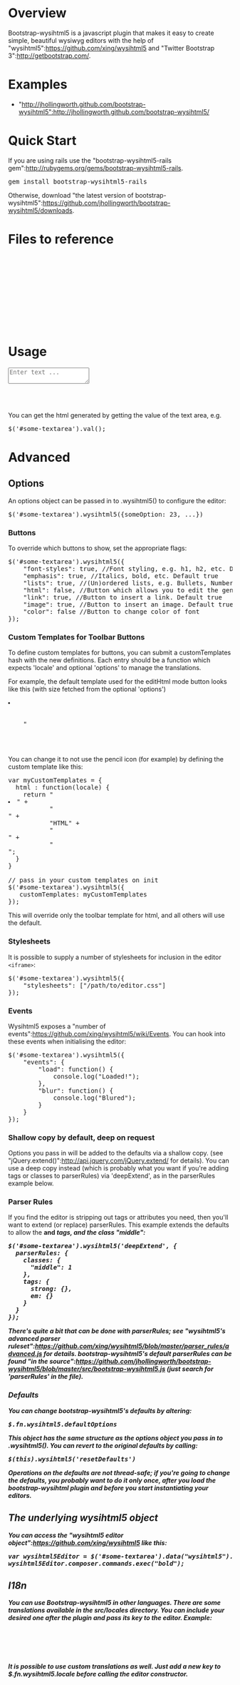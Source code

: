 Overview
=============

Bootstrap-wysihtml5 is a javascript plugin that makes it easy to create simple, beautiful wysiwyg editors with the help of "wysihtml5":https://github.com/xing/wysihtml5 and "Twitter Bootstrap 3":http://getbootstrap.com/.

Examples
=============

* "http://jhollingworth.github.com/bootstrap-wysihtml5":http://jhollingworth.github.com/bootstrap-wysihtml5/

Quick Start
=============

If you are using rails use the "bootstrap-wysihtml5-rails gem":http://rubygems.org/gems/bootstrap-wysihtml5-rails.

<pre>
gem install bootstrap-wysihtml5-rails
</pre>

Otherwise, download "the latest version of bootstrap-wysihtml5":https://github.com/jhollingworth/bootstrap-wysihtml5/downloads.

Files to reference
=============

<pre>
<link rel="stylesheet" type="text/css" href="/css/bootstrap-wysihtml5.css"></link>
<link rel="stylesheet" type="text/css" href="/css/bootstrap.min.css"></link>
<script src="js/wysihtml5-0.3.0.js"></script>
<script src="js/jquery-1.7.2.min.js"></script>
<script src="js/bootstrap.min.js"></script>
<script src="js/bootstrap-wysihtml5.js"></script>
</pre>

Usage
=============

<pre>
<textarea id="some-textarea" placeholder="Enter text ..."></textarea>
<script type="text/javascript">
	$('#some-textarea').wysihtml5();
</script>
</pre>

You can get the html generated by getting the value of the text area, e.g. 

<pre>
$('#some-textarea').val();
</pre>

Advanced
=============

Options
-------------

An options object can be passed in to .wysihtml5() to configure the editor:

<pre>
$('#some-textarea').wysihtml5({someOption: 23, ...})
</pre>

### Buttons

To override which buttons to show, set the appropriate flags:

<pre>
$('#some-textarea').wysihtml5({
	"font-styles": true, //Font styling, e.g. h1, h2, etc. Default true
	"emphasis": true, //Italics, bold, etc. Default true
	"lists": true, //(Un)ordered lists, e.g. Bullets, Numbers. Default true
	"html": false, //Button which allows you to edit the generated HTML. Default false
	"link": true, //Button to insert a link. Default true
	"image": true, //Button to insert an image. Default true,
	"color": false //Button to change color of font  
});
</pre>

### Custom Templates for Toolbar Buttons

To define custom templates for buttons, you can submit a customTemplates hash with the new definitions.  Each entry should be a function which expects 'locale' and optional 'options' to manage the translations.

For example, the default template used for the editHtml mode button looks like this (with size fetched from the optional 'options')

<pre>
<li>
  <div class='btn-group'>
    <a class='btn" + size + "' data-wysihtml5-action='change_view' title='" + locale.html.edit + "'><i class='icon-pencil'></i></a>"
  </div>
</li>
</pre>

You can change it to not use the pencil icon (for example) by defining the custom template like this:

<pre language='javascript'>
var myCustomTemplates = {
  html : function(locale) {
    return "<li>" +
           "<div class='btn-group'>" +
           "<a class='btn' data-wysihtml5-action='change_view' title='" + locale.html.edit + "'>HTML</a>" +
           "</div>" +
           "</li>";
  }
}

// pass in your custom templates on init
$('#some-textarea').wysihtml5({
   customTemplates: myCustomTemplates
});
</pre>


This will override only the toolbar template for html, and all others will use the default.


### Stylesheets

It is possible to supply a number of stylesheets for inclusion in the editor `<iframe>`:

<pre>
$('#some-textarea').wysihtml5({
	"stylesheets": ["/path/to/editor.css"]
});
</pre>

### Events

Wysihtml5 exposes a "number of events":https://github.com/xing/wysihtml5/wiki/Events. You can hook into these events when initialising the editor:

<pre>
$('#some-textarea').wysihtml5({
	"events": {
		"load": function() { 
			console.log("Loaded!");
		},
		"blur": function() { 
			console.log("Blured");
		}
	}
});
</pre>

###  Shallow copy by default, deep on request

Options you pass in will be added to the defaults via a shallow copy.  (see "jQuery.extend()":http://api.jquery.com/jQuery.extend/ for details). You can use a deep copy instead (which is probably what you want if you're adding tags or classes to parserRules) via 'deepExtend', as in the parserRules example below.

###  Parser Rules

If you find the editor is stripping out tags or attributes you need, then you'll want to extend (or replace) parserRules.  This example extends the defaults to allow the <code><strong></code> and <code><em></code> tags, and the class "middle":

<pre>
$('#some-textarea').wysihtml5('deepExtend', {
  parserRules: {
    classes: {
      "middle": 1
    },
    tags: {
      strong: {},
      em: {}
    }
  }
});
</pre>

There's quite a bit that can be done with parserRules; see "wysihtml5's advanced parser ruleset":https://github.com/xing/wysihtml5/blob/master/parser_rules/advanced.js for details.  bootstrap-wysihtml5's default parserRules can be found "in the source":https://github.com/jhollingworth/bootstrap-wysihtml5/blob/master/src/bootstrap-wysihtml5.js (just search for 'parserRules' in the file).

###  Defaults

You can change bootstrap-wysihtml5's defaults by altering:

<pre>
$.fn.wysihtml5.defaultOptions
</pre>

This object has the same structure as the options object you pass in to .wysihtml5().  You can revert to the original defaults by calling:

<pre>
$(this).wysihtml5('resetDefaults') 
</pre> 

Operations on the defaults are not thread-safe; if you're going to change the defaults, you probably want to do it only once, after you load the bootstrap-wysihtml plugin and before you start instantiating your editors.

##  The underlying wysihtml5 object

You can access the "wysihtml5 editor object":https://github.com/xing/wysihtml5 like this:

<pre>
var wysihtml5Editor = $('#some-textarea').data("wysihtml5").editor;
wysihtml5Editor.composer.commands.exec("bold");
</pre>


##  I18n

You can use Bootstrap-wysihtml5 in other languages. There are some translations available in the src/locales directory. You can include your desired one after the plugin and pass its key to the editor. Example:

<pre>
<script src="src/locales/bootstrap-wysihtml5.pt-BR.js"></script>
<script type="text/javascript">
  $('#some-textarea').wysihtml5({locale: "pt-BR"});
</script>
</pre>

It is possible to use custom translations as well. Just add a new key to $.fn.wysihtml5.locale before calling the editor constructor.
